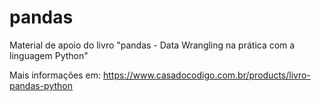 # pandas
Material de apoio do livro "pandas - Data Wrangling na prática com a linguagem Python"

Mais informações em: https://www.casadocodigo.com.br/products/livro-pandas-python


